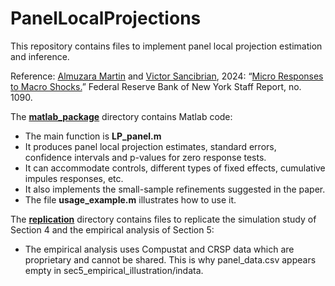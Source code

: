 # PanelLocalProjections
This repository contains files to implement panel local projection estimation and inference.

Reference: [Almuzara Martin](https://martinalmuzara.com/research.html) and [Victor Sancibrian](https://sancibrian-v.github.io), 2024: “[Micro Responses to Macro Shocks.](https://www.newyorkfed.org/medialibrary/media/research/staff_reports/sr1090.pdf)” Federal Reserve Bank of New York Staff Report, no. 1090.

The <ins>**matlab_package**</ins> directory contains Matlab code:
  - The main function is **LP_panel.m**
  - It produces panel local projection estimates, standard errors, confidence intervals and p-values for zero response tests.
  - It can accommodate controls, different types of fixed effects, cumulative impules responses, etc.
  - It also implements the small-sample refinements suggested in the paper.
  - The file **usage_example.m** illustrates how to use it.

The <ins>**replication**</ins> directory contains files to replicate the simulation study of Section 4 and the empirical analysis of Section 5:
  - The empirical analysis uses Compustat and CRSP data which are proprietary and cannot be shared. This is why panel_data.csv appears empty in sec5_empirical_illustration/indata.  



